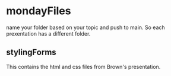 # mondayFiles
name your folder based on your topic and push to main. 
So each prexentation has a different folder.

## stylingForms
This contains the html and css files from Brown's presentation.
